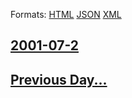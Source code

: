 
Formats: [HTML](2001/07/2/index.html)  [JSON](2001/07/2/index.json)  [XML](2001/07/2/index.xml)  

## [2001-07-2](/news/2001/07/2/index.md)

## [Previous Day...](/news/2001/07/1/index.md)

